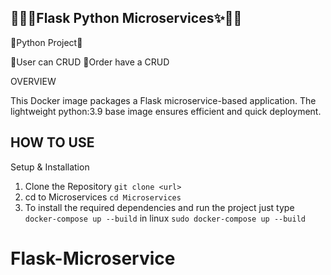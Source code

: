## 🐱‍🏍✨Flask Python Microservices✨🐱‍🏍

🐍Python Project🐍

📌User can CRUD
📌Order have a CRUD


OVERVIEW

This Docker image packages a Flask microservice-based application. The lightweight python:3.9 base image ensures efficient and quick deployment. 

## HOW TO USE 

Setup & Installation

1. Clone the Repository ```git clone <url>```
2. cd to Microservices ```cd Microservices```
3. To install the required dependencies and run the project just type ```docker-compose up --build``` in linux ```sudo docker-compose up --build```



# Flask-Microservice

